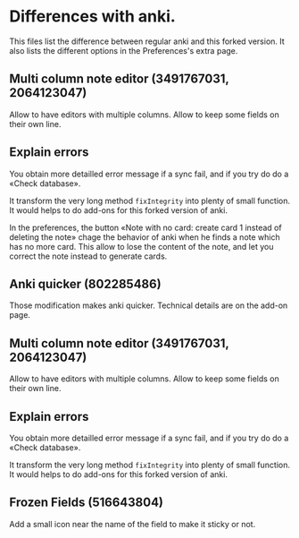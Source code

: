 # Differences with anki.
This files list the difference between regular anki and this forked
version. It also lists the different options in the Preferences's extra page.

## Multi column note editor (3491767031, 2064123047)
Allow to have editors with multiple columns. Allow to keep some fields
on their own line.

## Explain errors
You obtain more detailled error message if a sync fail, and if you try
do do a «Check database».

It transform the very long method `fixIntegrity` into plenty of small
function. It would helps to do add-ons for this forked version of anki.

In the preferences, the button «Note with no card: create card 1
instead of deleting the note» chage the behavior of anki when he finds
a note which has no more card. This allow to lose the content of the
note, and let you correct the note instead to generate cards.

## Anki quicker (802285486)
Those modification makes anki quicker. Technical details are on the
add-on page.

## Multi column note editor (3491767031, 2064123047)
Allow to have editors with multiple columns. Allow to keep some fields
on their own line.

## Explain errors
You obtain more detailled error message if a sync fail, and if you try
do do a «Check database».

It transform the very long method `fixIntegrity` into plenty of small
function. It would helps to do add-ons for this forked version of anki.

## Frozen Fields (516643804)
Add a small icon near the name of the field to make it sticky or not.
